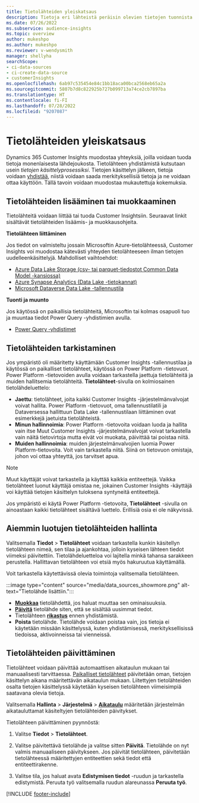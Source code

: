 ```yaml
---
title: Tietolähteiden yleiskatsaus
description: Tietoja eri lähteistä peräisin olevien tietojen tuonnista tai käsittelystä.
ms.date: 07/26/2022
ms.subservice: audience-insights
ms.topic: overview
author: mukeshpo
ms.author: mukeshpo
ms.reviewer: v-wendysmith
manager: shellyha
searchScope:
- ci-data-sources
- ci-create-data-source
- customerInsights
ms.openlocfilehash: 6ab97c535454e84c1bb18aca00bca2568eb65a2a
ms.sourcegitcommit: 5807b7d8c822925b727b099713a74ce2cb7897ba
ms.translationtype: HT
ms.contentlocale: fi-FI
ms.lasthandoff: 07/28/2022
ms.locfileid: "9207087"
---
```

# <a name="data-sources-overview"></a>Tietolähteiden yleiskatsaus

Dynamics 365 Customer Insights muodostaa yhteyksiä, joilla voidaan tuoda tietoja monenlaisesta lähdejoukosta. Tietolähteen yhdistämistä kutsutaan usein *tietojen käsittelyprosessiksi*. Tietojen käsittelyn jälkeen, tietoja voidaan [yhdistää](data-unification.md), niistä voidaan saada merkityksellisiä tietoja ja ne voidaan ottaa käyttöön. Tällä tavoin voidaan muodostaa mukautettuja kokemuksia.

## <a name="add-or-edit-data-sources"></a>Tietolähteiden lisääminen tai muokkaaminen

Tietolähteitä voidaan liittää tai tuoda Customer Insightsiin. Seuraavat linkit sisältävät tietolähteiden lisäämis- ja muokkausohjeita.

**Tietolähteen liittäminen**

Jos tiedot on valmisteltu jossain Microsoftin Azure-tietolähteessä, Customer Insights voi muodostaa kätevästi yhteyden tietolähteeseen ilman tietojen uudelleenkäsittelyjä. Mahdolliset vaihtoehdot:
- [Azure Data Lake Storage (csv- tai parquet-tiedostot Common Data Model -kansiossa)](connect-common-data-model.md)
- [Azure Synapse Analytics (Data Lake -tietokannat)](connect-synapse.md)
- [Microsoft Dataverse Data Lake -tallennustila](connect-dataverse-managed-lake.md)

**Tuonti ja muunto**

Jos käytössä on paikallisia tietolähteitä, Microsoftin tai kolmas osapuoli tuo ja muuntaa tiedot Power Query -yhdistimien avulla.
- [Power Query ‑yhdistimet](connect-power-query.md)

## <a name="review-data-sources"></a>Tietolähteiden tarkistaminen

Jos ympäristö oli määritetty käyttämään Customer Insights -tallennustilaa ja käytössä on paikalliset tietolähteet, käytössä on Power Platform -tietovuot. Power Platform -tietovoiden avulla voidaan tarkastella jaettuja tietolähteitä ja muiden hallitsemia tietolähteitä. **Tietolähteet**-sivulla on kolmiosainen tietolähdeluettelo:
- **Jaettu**: tietolähteet, joita kaikki Customer Insights -järjestelmänvalvojat voivat hallita. Power Platform -tietovuot, oma tallennustilatili ja Dataversessa hallittuun Data Lake -tallennustilaan liittäminen ovat esimerkkejä jaetuista tietolähteistä.
- **Minun hallinnoimia**: Power Platform -tietovoita voidaan luoda ja hallita vain itse Muut Customer Insights -järjestelmänvalvojat voivat tarkastella vain näitä tietovirtoja mutta eivät voi muokata, päivittää tai poistaa niitä.
- **Muiden hallinnoimia**: muiden järjestelmänvalvojien luomia Power Platform-tietovoita. Voit vain tarkastella niitä. Siinä on tietovuon omistaja, johon voi ottaa yhteyttä, jos tarvitset apua.
> [!NOTE]
> Muut käyttäjät voivat tarkastella ja käyttää kaikkia entiteettejä. Vaikka tietolähteet luonut käyttäjä omistaa ne, jokainen Customer Insights -käyttäjä voi käyttää tietojen käsittelyn tuloksena syntyneitä entiteettejä.

Jos ympäristö ei käytä Power Platform -tietovoita, **Tietolähteet** -sivulla on ainoastaan kaikki tietolähteet sisältävä luettelo. Erillisiä osia ei ole näkyvissä.

## <a name="manage-existing-data-sources"></a>Aiemmin luotujen tietolähteiden hallinta

Valitsemalla **Tiedot** > **Tietolähteet** voidaan tarkastella kunkin käsitellyn tietolähteen nimeä, sen tilaa ja ajankohtaa, jolloin kyseisen lähteen tiedot viimeksi päivitettiin. Tietolähdeluetteloa voi lajitella minkä tahansa sarakkeen perustella. Hallittavan tietolähteen voi etsiä myös hakuruutua käyttämällä.

Voit tarkastella käytettävissä olevia toimintoja valitsemalla tietolähteen.

:::image type="content" source="media/data_sources_showmore.png" alt-text="Tietolähde lisättiin.":::

- [**Muokkaa**](#add-or-edit-data-sources) tietolähdettä, jos haluat muuttaa sen ominaisuuksia.
- [**Päivitä**](#refresh-data-sources) tietolähde siten, että se sisältää uusimmat tiedot.
- Tietolähteen [**rikastus**](data-sources-enrichment.md) ennen yhdistämistä.
- **Poista** tietolähde. Tietolähde voidaan poistaa vain, jos tietoja ei käytetään missään käsittelyssä, kuten yhdistämisessä, merkityksellisissä tiedoissa, aktivoinneissa tai vienneissä.

## <a name="refresh-data-sources"></a>Tietolähteiden päivittäminen

Tietolähteet voidaan päivittää automaattisen aikataulun mukaan tai manuaalisesti tarvittaessa. [Paikalliset tietolähteet](connect-power-query.md#add-data-from-on-premises-data-sources) päivitetään oman, tietojen käsittelyn aikana määritettävän aikataulun mukaan. Liitettyjen tietolähteiden osalta tietojen käsittelyssä käytetään kyseisen tietolähteen viimeisimpiä saatavana olevia tietoja.

Valitsemalla **Hallinta** > **Järjestelmä** > [**Aikataulu**](system.md#schedule-tab) määritetään järjestelmän aikatauluttamat käsiteltyjen tietolähteiden päivitykset.

Tietolähteen päivittäminen pyynnöstä:

1. Valitse **Tiedot** > **Tietolähteet**.

1. Valitse päivitettävä tietolähde ja valitse sitten **Päivitä**. Tietolähde on nyt valmis manuaaliseen päivitykseen. Jos päivität tietolähteen, päivitetään tietolähteessä määritettyjen entiteettien sekä tiedot että entiteettirakenne.

1. Valitse tila, jos haluat avata **Edistymisen tiedot** -ruudun ja tarkastella edistymistä. Peruuta työ valitsemalla ruudun alareunassa **Peruuta työ**.

[!INCLUDE [footer-include](includes/footer-banner.md)]
